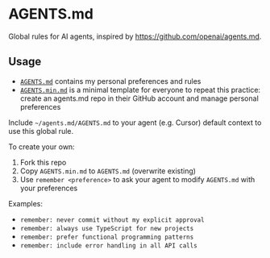 # AGENTS.md

Global rules for AI agents, inspired by https://github.com/openai/agents.md.

## Usage

- [`AGENTS.md`](AGENTS.md) contains my personal preferences and rules
- [`AGENTS.min.md`](AGENTS.min.md) is a minimal template for everyone to repeat this practice: create an agents.md repo in their GitHub account and manage personal preferences

Include `~/agents.md/AGENTS.md` to your agent (e.g. Cursor) default context to use this global rule.

To create your own:
1. Fork this repo
2. Copy `AGENTS.min.md` to `AGENTS.md` (overwrite existing)
3. Use `remember <preference>` to ask your agent to modify `AGENTS.md` with your preferences

Examples:
- `remember: never commit without my explicit approval`
- `remember: always use TypeScript for new projects`
- `remember: prefer functional programming patterns`
- `remember: include error handling in all API calls`
